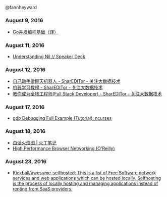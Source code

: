@fannheyward

### August 9, 2016
- [Go并发编程基础（译）](http://blog.xiayf.cn/2015/05/20/fundamentals-of-concurrent-programming/) 

### August 11, 2016
- [Understanding Nil // Speaker Deck](https://speakerdeck.com/campoy/understanding-nil) 

### August 12, 2016
- [自己动手做聊天机器人 - SharEDITor - 关注大数据技术](http://www.shareditor.com/bloglistbytag/?tagname=%E8%87%AA%E5%B7%B1%E5%8A%A8%E6%89%8B%E5%81%9A%E8%81%8A%E5%A4%A9%E6%9C%BA%E5%99%A8%E4%BA%BA) 
- [机器学习教程 - SharEDITor - 关注大数据技术](http://www.shareditor.com/bloglistbytag/?tagname=%E6%9C%BA%E5%99%A8%E5%AD%A6%E4%B9%A0%E6%95%99%E7%A8%8B) 
- [教你成为全栈工程师(Full Stack Developer) - SharEDITor - 关注大数据技术](http://www.shareditor.com/bloglistbytag/?tagname=%E6%95%99%E4%BD%A0%E6%88%90%E4%B8%BA%E5%85%A8%E6%A0%88%E5%B7%A5%E7%A8%8B%E5%B8%88%28Full+Stack+Developer%29) 

### August 17, 2016
- [gdb Debugging Full Example (Tutorial): ncurses](http://www.brendangregg.com/blog/2016-08-09/gdb-example-ncurses.html) 

### August 18, 2016
- [白话火焰图 | 火丁笔记](http://huoding.com/2016/08/18/531) 
- [High Performance Browser Networking (O'Reilly)](https://hpbn.co/) 

### August 23, 2016
- [Kickball/awesome-selfhosted: This is a list of Free Software network services and web applications which can be hosted locally. Selfhosting is the process of locally hosting and managing applications instead of renting from SaaS providers.](https://github.com/Kickball/awesome-selfhosted) 
